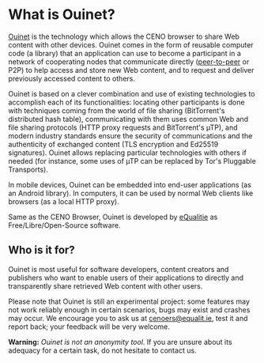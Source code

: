 # What is Ouinet?

[Ouinet][] is the technology which allows the CENO browser to share Web content with other devices.  Ouinet comes in the form of reusable computer code (a library) that an application can use to become a participant in a network of cooperating nodes that communicate directly ([peer-to-peer][P2P] or P2P) to help access and store new Web content, and to request and deliver previously accessed content to others.

[Ouinet]: https://github.com/equalitie/ouinet/
[P2P]: https://en.wikipedia.org/wiki/Peer-to-peer

Ouinet is based on a clever combination and use of existing technologies to accomplish each of its functionalities: locating other participants is done with techniques coming from the world of file sharing (BitTorrent's distributed hash table), communicating with them uses common Web and file sharing protocols (HTTP proxy requests and BitTorrent's µTP), and modern industry standards ensure the security of communications and the authenticity of exchanged content (TLS encryption and Ed25519 signatures).  Ouinet allows replacing particular technologies with others if needed (for instance, some uses of µTP can be replaced by Tor's Pluggable Transports).

In mobile devices, Ouinet can be embedded into end-user applications (as an Android library).  In computers, it can be used by normal Web clients like browsers (as a local HTTP proxy).

Same as the CENO Browser, Ouinet is developed by [eQualitie][] as Free/Libre/Open-Source software.

[eQualitie]: https://equalit.ie/

## Who is it for?

Ouinet is most useful for software developers, content creators and publishers who want to enable users of their applications to directly and transparently share retrieved Web content with other users.

Please note that Ouinet is still an experimental project: some features may not work reliably enough in certain scenarios, bugs may exist and crashes may occur.  We encourage you to ask us at <cenoers@equalit.ie>, test it and report back; your feedback will be very welcome.

**Warning:** *Ouinet is not an anonymity tool*.  If you are unsure about its adequacy for a certain task, do not hesitate to contact us.
